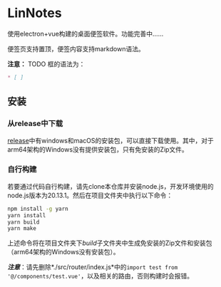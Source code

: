 # LinNotes
使用electron+vue构建的桌面便签软件。功能完善中……

便签页支持置顶，便签内容支持markdown语法。

**注意：** TODO 框的语法为：
```markdown
* [ ]
```

## 安装
### 从release中下载
[release](https://github.com/ljs-2002/LinNotes/releases)中有windows和macOS的安装包，可以直接下载使用。其中，对于arm64架构的Windows没有提供安装包，只有免安装的Zip文件。
### 自行构建
若要通过代码自行构建，请先clone本仓库并安装node.js，开发环境使用的node.js版本为20.13.1。然后在项目文件夹中执行以下命令：
```bash
npm install -g yarn
yarn install
yarn build
yarn make
```
上述命令将在项目文件夹下*build*子文件夹中生成免安装的Zip文件和安装包（arm64架构的Windows没有安装包）。

***注意***：请先删除*./src/router/index.js*中的```import test from '@/components/test.vue'```，以及相关的路由，否则构建时会报错。